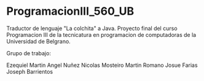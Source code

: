 # ProgramacionIII_560_UB

Traductor de lenguaje "La colchita" a Java. Proyecto final del curso Programacion III de la tecnicatura en programacion
de computadoras de la Universidad de Belgrano.

Grupo de trabajo:

Ezequiel Martin
Angel Nuñez
Nicolas Mosteiro
Martin Romano
Josue Farias
Joseph Barrientos
